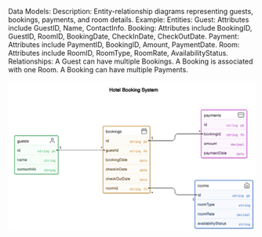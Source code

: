 Data Models:
Description: Entity-relationship diagrams representing guests, bookings, payments, and room details.
Example:
Entities:
Guest: Attributes include GuestID, Name, ContactInfo.
Booking: Attributes include BookingID, GuestID, RoomID, BookingDate, CheckInDate, CheckOutDate.
Payment: Attributes include PaymentID, BookingID, Amount, PaymentDate.
Room: Attributes include RoomID, RoomType, RoomRate, AvailabilityStatus.
Relationships:
A Guest can have multiple Bookings.
A Booking is associated with one Room.
A Booking can have multiple Payments.


![alt text](ER.png)